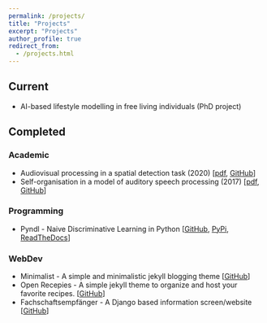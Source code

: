 ```yaml
---
permalink: /projects/
title: "Projects"
excerpt: "Projects"
author_profile: true
redirect_from:
  - /projects.html
---
```


## Current

* AI-based lifestyle modelling in free living individuals (PhD project)

## Completed

### Academic

* Audiovisual processing in a spatial detection task (2020) [[pdf](/files/MScThesisWeitz.pdf), [GitHub](https://github.com/Trybnetic/msc-thesis)]
* Self-organisation in a model of auditory speech processing (2017) [[pdf](/files/BScThesisWeitz.pdf), [GitHub](https://github.com/Trybnetic/bsc-thesis)]

### Programming

* Pyndl - Naive Discriminative Learning in Python [[GitHub](https://github.com/quantling/pyndl/), [PyPi](https://pypi.org/project/pyndl/), [ReadTheDocs](https://pyndl.readthedocs.io/en/latest/)]

### WebDev

* Minimalist - A simple and minimalistic jekyll blogging theme [[GitHub](https://github.com/Trybnetic/minimalist)]
* Open Recepies - A simple jekyll theme to organize and host your favorite recipes. [[GitHub](https://github.com/Trybnetic/open-recipes)]
* Fachschaftsempfänger - A Django based information screen/website [[GitHub](https://github.com/fsi-tue/fachschaftsempfaenger)]
